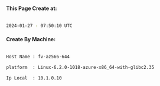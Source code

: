 
   
#### This Page Create at:

```bash

2024-01-27 - 07:50:10 UTC

```

#### Create By Machine:

```bash

Host Name : fv-az566-644

platform  : Linux-6.2.0-1018-azure-x86_64-with-glibc2.35

Ip Local  : 10.1.0.10

```


